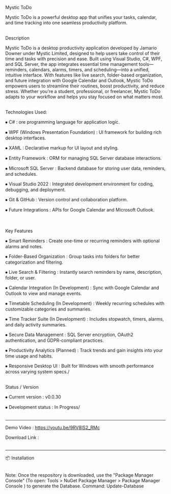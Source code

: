 Mystic ToDo

Mystic ToDo is a powerful desktop app that unifies your tasks, calendar, and time tracking into one seamless productivity platform.
<br/>
<br/>

Description

Mystic ToDo is a desktop productivity application developed by Jamario Downer under Mystic Limited, designed to help users take control of their time and tasks with precision and ease. Built using Visual Studio, C#, WPF, and SQL Server, the app integrates essential time management tools—reminders, calendars, alarms, timers, and scheduling—into a unified, intuitive interface. With features like live search, folder-based organization, and future integration with Google Calendar and Outlook, Mystic ToDo empowers users to streamline their routines, boost productivity, and reduce stress. Whether you're a student, professional, or freelancer, Mystic ToDo adapts to your workflow and helps you stay focused on what matters most.
<br/>
<br/>


Technologies Used:

⦁	C# : ore programming language for application logic.

⦁	WPF (Windows Presentation Foundation) : UI framework for building rich desktop interfaces.

⦁	XAML : Declarative markup for UI layout and styling.

⦁	Entity Framework : ORM for managing SQL Server database interactions.

⦁	Microsoft SQL Server : Backend database for storing user data, reminders, and schedules.

⦁	Visual Studio 2022 : Integrated development environment for coding, debugging, and deployment. 

⦁	Git & GitHub : Version control and collaboration platform. 
  
⦁	Future Integrations : APIs for Google Calendar and Microsoft Outlook. 
<br/>
<br/>
<br/>


Key Features

⦁	Smart Reminders : Create one-time or recurring reminders with optional alarms and notes.

⦁	Folder-Based Organization : Group tasks into folders for better categorization and filtering.

⦁	Live Search & Filtering : Instantly search reminders by name, description, folder, or user.

⦁	Calendar Integration (In Development) : Sync with Google Calendar and Outlook to view and manage events.

⦁	Timetable Scheduling (In Development) : Weekly recurring schedules with customizable categories and summaries.

⦁	Time Tracker Suite (In Development) : Includes stopwatch, timers, alarms, and daily activity summaries.

⦁	Secure Data Management : SQL Server encryption, OAuth2 authentication, and GDPR-compliant practices.

⦁	Productivity Analytics (Planned) : Track trends and gain insights into your time usage and habits.

⦁	Responsive Desktop UI : Built for Windows with smooth performance across varying system specs./
<br/>
<br/>

Status / Version

⦁	Current version : v0.0.30

⦁	Development status : In Progress/
<br/>
<br/>

_________________________________________
Demo Video : https://youtu.be/9RV8IS2_RMc

Download Link : 
<br/>
<br/>

_________________________________________
📦 Installation
<br/>
<br/>


Note: Once the respository is downloaded, use the "Package Manager Console" (To open: Tools > NuGet Package Manager > Package Manager Console ) to generate the Database. 
Command: Update-Database



